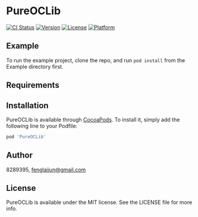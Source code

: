 # PureOCLib

[![CI Status](https://img.shields.io/travis/8289395/PureOCLib.svg?style=flat)](https://travis-ci.org/8289395/PureOCLib)
[![Version](https://img.shields.io/cocoapods/v/PureOCLib.svg?style=flat)](https://cocoapods.org/pods/PureOCLib)
[![License](https://img.shields.io/cocoapods/l/PureOCLib.svg?style=flat)](https://cocoapods.org/pods/PureOCLib)
[![Platform](https://img.shields.io/cocoapods/p/PureOCLib.svg?style=flat)](https://cocoapods.org/pods/PureOCLib)

## Example

To run the example project, clone the repo, and run `pod install` from the Example directory first.

## Requirements

## Installation

PureOCLib is available through [CocoaPods](https://cocoapods.org). To install
it, simply add the following line to your Podfile:

```ruby
pod 'PureOCLib'
```

## Author

8289395, fenglaijun@gmail.com

## License

PureOCLib is available under the MIT license. See the LICENSE file for more info.
